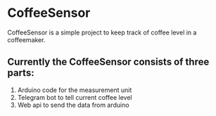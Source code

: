 # CoffeeSensor

CoffeeSensor is a simple project to keep track of coffee level in a coffeemaker.

## Currently the CoffeeSensor consists of three parts:

  1. Arduino code for the measurement unit
  2. Telegram bot to tell current coffee level
  3. Web api to send the data from arduino
